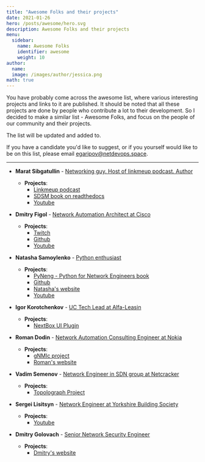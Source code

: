 ```yaml
---
title: "Awesome Folks and their projects"
date: 2021-01-26
hero: /posts/awesome/hero.svg
description: Awesome Folks and their projects
menu:
  sidebar:
    name: Awesome Folks
    identifier: awesome
    weight: 10
author:
  name: 
  image: /images/author/jessica.png
math: true
---
```


You have probably come across the awesome list, where various interesting projects and links to it are published.  It should be noted that all these projects are done by people who contribute a lot to their development.
So I decided to make a similar list - Awesome Folks, and focus on the people of our community and their projects.  

The list will be updated and added to. 

If you have a candidate you'd like to suggest, or if you yourself would like to be on this list, please email egaripov@netdevops.space.

******************************************************
- **Marat Sibgatullin** - [Networking guy. Host of linkmeup podcast. Author](https://www.linkedin.com/in/marat-sibgatulin/)
  - **Projects**:
    - [Linkmeup podcast](https://linkmeup.ru/)
    - [SDSM book on readthedocs](https://where-to-store-the-packet.readthedocs.io/en/latest/)
    - [Youtube](https://www.youtube.com/c/linkmeup-podcast) 

- **Dmitry Figol** - [Network Automation Architect at Cisco](https://www.linkedin.com/in/dmfigol/)
  - **Projects**:
    - [Twitch](https://www.twitch.tv/dmfigol)
    - [Github](https://github.com/dmfigol) 
    - [Youtube](https://www.youtube.com/c/dmfigol)

- **Natasha Samoylenko** - [Python enthusiast](https://www.linkedin.com/in/nsamoylenko/)
  - **Projects**:
    - [PyNeng - Python for Network Engineers book](https://pyneng.readthedocs.io/ru/latest/)
    - [Github](https://github.com/natenka) 
    - [Natasha's website](https://natenka.github.io/pyneng/)
    - [Youtube](https://www.youtube.com/channel/UCbp_f4rb5OR5hSUJW3F2FRg)

- **Igor Korotchenkov** - [UC Tech Lead at Alfa-Leasin](https://www.linkedin.com/in/igor-korotchenkov/)
  - **Projects**:
    - [NextBox UI Plugin](https://github.com/iDebugAll/nextbox-ui-plugin)

- **Roman Dodin** - [Network Automation Consulting Engineer at Nokia](https://www.linkedin.com/in/rdodin/)
  - **Projects**:
    - [gNMIc project](https://gnmic.kmrd.dev/)
    - [Roman's website](https://netdevops.me/)

- **Vadim Semenov** - [Network Engineer in SDN group at Netcracker](https://www.linkedin.com/in/vadim-semenov-1b538130/)
  - **Projects**:
    - [Topolograph Project](https://topolograph.com/)
  
- **Sergei Lisitsyn** - [Network Engineer at Yorkshire Building Society](https://www.linkedin.com/in/sergey-lisitsin-42115816/)
  - **Projects**:
    - [Youtube](https://www.youtube.com/channel/UCwOiqEJ683Zmh3Ixh3RnUGg)

- **Dmitry Golovach** - [Senior Network Security Engineer](https://www.linkedin.com/in/dmitrygolovach/)
  - **Projects**:
    - [Dmitry's website](https://dmitrygolovach.com/)